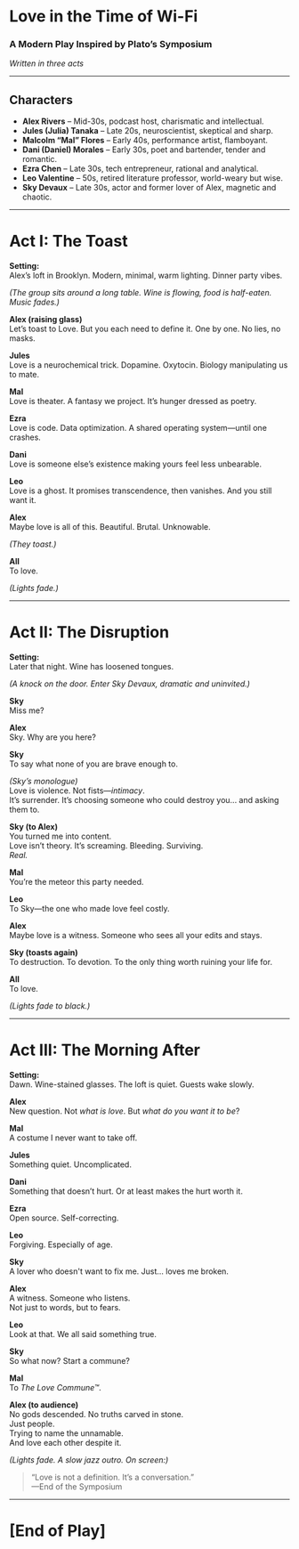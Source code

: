 # Love in the Time of Wi-Fi  

### A Modern Play Inspired by Plato’s Symposium  

*Written in three acts*  

---

## Characters

- **Alex Rivers** – Mid-30s, podcast host, charismatic and intellectual.
- **Jules (Julia) Tanaka** – Late 20s, neuroscientist, skeptical and sharp.
- **Malcolm “Mal” Flores** – Early 40s, performance artist, flamboyant.
- **Dani (Daniel) Morales** – Early 30s, poet and bartender, tender and romantic.
- **Ezra Chen** – Late 30s, tech entrepreneur, rational and analytical.
- **Leo Valentine** – 50s, retired literature professor, world-weary but wise.
- **Sky Devaux** – Late 30s, actor and former lover of Alex, magnetic and chaotic.

---

# Act I: The Toast

**Setting:**  
Alex’s loft in Brooklyn. Modern, minimal, warm lighting. Dinner party vibes.  

*(The group sits around a long table. Wine is flowing, food is half-eaten. Music fades.)*

**Alex (raising glass)**  
Let’s toast to Love. But you each need to define it. One by one. No lies, no masks.

**Jules**  
Love is a neurochemical trick. Dopamine. Oxytocin. Biology manipulating us to mate.

**Mal**  
Love is theater. A fantasy we project. It’s hunger dressed as poetry.

**Ezra**  
Love is code. Data optimization. A shared operating system—until one crashes.

**Dani**  
Love is someone else’s existence making yours feel less unbearable.

**Leo**  
Love is a ghost. It promises transcendence, then vanishes. And you still want it.

**Alex**  
Maybe love is all of this. Beautiful. Brutal. Unknowable.

*(They toast.)*

**All**  
To love.

*(Lights fade.)*

---

# Act II: The Disruption

**Setting:**  
Later that night. Wine has loosened tongues.  

*(A knock on the door. Enter Sky Devaux, dramatic and uninvited.)*

**Sky**  
Miss me?

**Alex**  
Sky. Why are you here?

**Sky**  
To say what none of you are brave enough to.

*(Sky’s monologue)*  
Love is violence. Not fists—*intimacy*.  
It’s surrender. It’s choosing someone who could destroy you... and asking them to.

**Sky (to Alex)**  
You turned me into content.  
Love isn’t theory. It’s screaming. Bleeding. Surviving.  
*Real.*

**Mal**  
You’re the meteor this party needed.

**Leo**  
To Sky—the one who made love feel costly.

**Alex**  
Maybe love is a witness. Someone who sees all your edits and stays.

**Sky (toasts again)**  
To destruction. To devotion. To the only thing worth ruining your life for.

**All**  
To love.

*(Lights fade to black.)*

---

# Act III: The Morning After

**Setting:**  
Dawn. Wine-stained glasses. The loft is quiet. Guests wake slowly.  

**Alex**  
New question. Not *what is love*. But *what do you want it to be*?

**Mal**  
A costume I never want to take off.

**Jules**  
Something quiet. Uncomplicated.

**Dani**  
Something that doesn’t hurt. Or at least makes the hurt worth it.

**Ezra**  
Open source. Self-correcting.

**Leo**  
Forgiving. Especially of age.

**Sky**  
A lover who doesn't want to fix me. Just… loves me broken.

**Alex**  
A witness. Someone who listens.  
Not just to words, but to fears.

**Leo**  
Look at that. We all said something true.

**Sky**  
So what now? Start a commune?

**Mal**  
To *The Love Commune™*.

**Alex (to audience)**  
No gods descended. No truths carved in stone.  
Just people.  
Trying to name the unnamable.  
And love each other despite it.

*(Lights fade. A slow jazz outro. On screen:)*

> “Love is not a definition. It’s a conversation.”  
> —End of the Symposium

---

# [End of Play]
